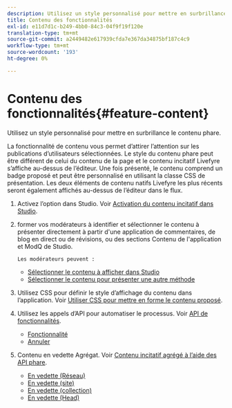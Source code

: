 ```yaml
---
description: Utilisez un style personnalisé pour mettre en surbrillance le contenu phare.
title: Contenu des fonctionnalités
exl-id: e11d7d1c-b249-4bb0-84c3-04f9f19f120e
translation-type: tm+mt
source-git-commit: a2449482e617939cfda7e367da34875bf187c4c9
workflow-type: tm+mt
source-wordcount: '193'
ht-degree: 0%

---
```


# Contenu des fonctionnalités{#feature-content}

Utilisez un style personnalisé pour mettre en surbrillance le contenu phare.

La fonctionnalité de contenu vous permet d’attirer l’attention sur les publications d’utilisateurs sélectionnées. Le style du contenu phare peut être différent de celui du contenu de la page et le contenu incitatif Livefyre s’affiche au-dessus de l’éditeur. Une fois présenté, le contenu comprend un badge proposé et peut être personnalisé en utilisant la classe CSS de présentation. Les deux éléments de contenu natifs Livefyre les plus récents seront également affichés au-dessus de l’éditeur dans le flux.

1. Activez l’option dans Studio. Voir [Activation du contenu incitatif dans Studio](/help/using/c-features-livefyre/c-content-collection-tags/t-enable-featuring-content-in-studio.md#t_enable_featuring_content_in_studio).
1. former vos modérateurs à identifier et sélectionner le contenu à présenter directement à partir d&#39;une application de commentaires, de blog en direct ou de révisions, ou des sections Contenu de l&#39;application et ModQ de Studio.

       Les modérateurs peuvent :
   
   * [Sélectionner le contenu à afficher dans Studio](/help/using/c-features-livefyre/c-content-collection-tags/t-select-content-to-feature-from-studio.md#select_content_to_feature_from_studio)
   * [Sélectionner le contenu pour présenter une autre méthode](/help/using/c-features-livefyre/c-content-collection-tags/t-select-content-to-feature.md#t_select_content_to_feature)

1. Utilisez CSS pour définir le style d’affichage du contenu dans l’application. Voir [Utiliser CSS pour mettre en forme le contenu proposé](/help/implementation/c-app-customizations/c-use-css-to-style-featured-content.md).
1. Utilisez les appels d’API pour automatiser le processus. Voir [API de fonctionnalités](/help/implementation/c-app-customizations/c-feature-apis.md).

   * [Fonctionnalité](#c_feature_apis/section_jpw_nqw_xz)
   * [Annuler](#c_feature_apis/section_knh_mqw_xz)

1. Contenu en vedette Agrégat. Voir [Contenu incitatif agrégé à l’aide des API phare](/help/implementation/c-app-customizations/c-aggregated-featured-content-using-the-featured-apis.md).

   * [En vedette (Réseau)](/help/implementation/c-app-customizations/c-aggregated-featured-content-using-the-featured-apis.md#section_cgm_1nw_xz)
   * [En vedette (site)](/help/implementation/c-app-customizations/c-aggregated-featured-content-using-the-featured-apis.md#section_lq5_ymw_xz)
   * [En vedette (collection)](/help/implementation/c-app-customizations/c-aggregated-featured-content-using-the-featured-apis.md#section_kgc_xmw_xz)
   * [En vedette (Head)](/help/implementation/c-app-customizations/c-aggregated-featured-content-using-the-featured-apis.md#section_n4b_lmw_xz)
